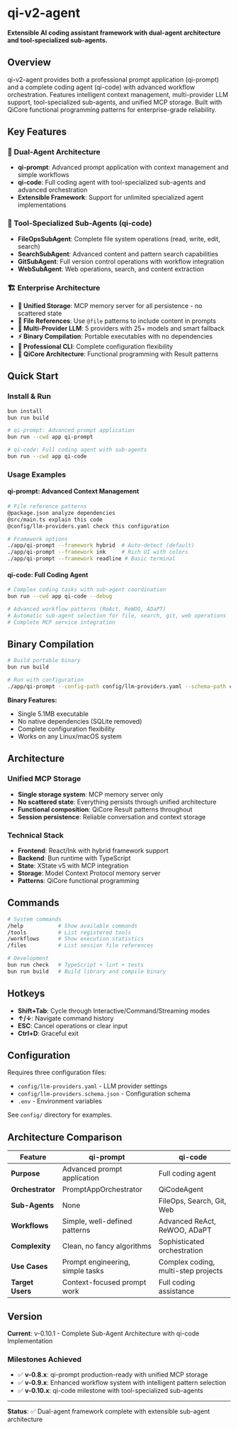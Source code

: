 # qi-v2-agent

**Extensible AI coding assistant framework with dual-agent architecture and tool-specialized sub-agents.**

## Overview

qi-v2-agent provides both a professional prompt application (qi-prompt) and a complete coding agent (qi-code) with advanced workflow orchestration. Features intelligent context management, multi-provider LLM support, tool-specialized sub-agents, and unified MCP storage. Built with QiCore functional programming patterns for enterprise-grade reliability.

## Key Features

### **🤖 Dual-Agent Architecture**
- **qi-prompt**: Advanced prompt application with context management and simple workflows
- **qi-code**: Full coding agent with tool-specialized sub-agents and advanced orchestration
- **Extensible Framework**: Support for unlimited specialized agent implementations

### **🔧 Tool-Specialized Sub-Agents (qi-code)**
- **FileOpsSubAgent**: Complete file system operations (read, write, edit, search)
- **SearchSubAgent**: Advanced content and pattern search capabilities
- **GitSubAgent**: Full version control operations with workflow integration
- **WebSubAgent**: Web operations, search, and content extraction

### **🏗️ Enterprise Architecture**
- **🔄 Unified Storage**: MCP memory server for all persistence - no scattered state
- **📁 File References**: Use `@file` patterns to include content in prompts
- **🤖 Multi-Provider LLM**: 5 providers with 25+ models and smart fallback
- **⚡ Binary Compilation**: Portable executables with no dependencies
- **🎯 Professional CLI**: Complete configuration flexibility
- **🧠 QiCore Architecture**: Functional programming with Result<T> patterns

## Quick Start

### Install & Run
```bash
bun install
bun run build

# qi-prompt: Advanced prompt application
bun run --cwd app qi-prompt

# qi-code: Full coding agent with sub-agents
bun run --cwd app qi-code
```

### Usage Examples

#### **qi-prompt: Advanced Context Management**
```bash
# File reference patterns
@package.json analyze dependencies
@src/main.ts explain this code  
@config/llm-providers.yaml check this configuration

# Framework options
./app/qi-prompt --framework hybrid  # Auto-detect (default)
./app/qi-prompt --framework ink     # Rich UI with colors
./app/qi-prompt --framework readline # Basic terminal
```

#### **qi-code: Full Coding Agent**
```bash
# Complex coding tasks with sub-agent coordination
bun run --cwd app qi-code --debug

# Advanced workflow patterns (ReAct, ReWOO, ADaPT)
# Automatic sub-agent selection for file, search, git, web operations
# Complete MCP service integration
```

## Binary Compilation

```bash
# Build portable binary
bun run build

# Run with configuration
./app/qi-prompt --config-path config/llm-providers.yaml --schema-path config/llm-providers.schema.json --env-path .env --framework hybrid
```

**Binary Features:**
- Single 5.1MB executable 
- No native dependencies (SQLite removed)
- Complete configuration flexibility
- Works on any Linux/macOS system

## Architecture

### Unified MCP Storage
- **Single storage system**: MCP memory server only
- **No scattered state**: Everything persists through unified architecture
- **Functional composition**: QiCore Result<T> patterns throughout
- **Session persistence**: Reliable conversation and context storage

### Technical Stack
- **Frontend**: React/Ink with hybrid framework support
- **Backend**: Bun runtime with TypeScript
- **State**: XState v5 with MCP integration
- **Storage**: Model Context Protocol memory server
- **Patterns**: QiCore functional programming

## Commands

```bash
# System commands
/help           # Show available commands
/tools          # List registered tools
/workflows      # Show execution statistics
/files          # List session file references

# Development
bun run check   # TypeScript + lint + tests
bun run build   # Build library and compile binary
```

## Hotkeys

- **Shift+Tab**: Cycle through Interactive/Command/Streaming modes
- **↑/↓**: Navigate command history
- **ESC**: Cancel operations or clear input
- **Ctrl+D**: Graceful exit

## Configuration

Requires three configuration files:
- `config/llm-providers.yaml` - LLM provider settings
- `config/llm-providers.schema.json` - Configuration schema
- `.env` - Environment variables

See `config/` directory for examples.

## Architecture Comparison

| Feature | qi-prompt | qi-code |
|---------|-----------|---------|
| **Purpose** | Advanced prompt application | Full coding agent |
| **Orchestrator** | PromptAppOrchestrator | QiCodeAgent |
| **Sub-Agents** | None | FileOps, Search, Git, Web |
| **Workflows** | Simple, well-defined patterns | Advanced ReAct, ReWOO, ADaPT |
| **Complexity** | Clean, no fancy algorithms | Sophisticated orchestration |
| **Use Cases** | Prompt engineering, simple tasks | Complex coding, multi-step projects |
| **Target Users** | Context-focused prompt work | Full coding assistance |

## Version

**Current**: v-0.10.1 - Complete Sub-Agent Architecture with qi-code Implementation

### **Milestones Achieved**
- ✅ **v-0.8.x**: qi-prompt production-ready with unified MCP storage  
- ✅ **v-0.9.x**: Enhanced workflow system with intelligent pattern selection
- ✅ **v-0.10.x**: qi-code milestone with tool-specialized sub-agents

---

**Status**: ✅ Dual-agent framework complete with extensible sub-agent architecture